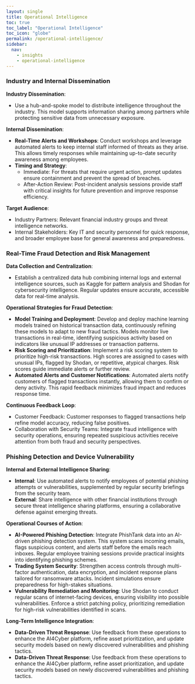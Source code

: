 ```yaml
---
layout: single
title: Operational Intelligence
toc: true
toc_label: "Operational Intelligence"
toc_icon: "globe"
permalink: /operational-intelligence/
sidebar:
  nav:
    - insights
    - operational-intelligence
---
```

### Industry and Internal Dissemination

**Industry Dissemination**:
- Use a hub-and-spoke model to distribute intelligence throughout the industry. This model supports information sharing among partners while protecting sensitive data from unnecessary exposure.

**Internal Dissemination**:
- **Real-Time Alerts and Workshops**: Conduct workshops and leverage automated alerts to keep internal staff informed of threats as they arise. This allows timely responses while maintaining up-to-date security awareness among employees.
- **Timing and Strategy**:
  - Immediate: For threats that require urgent action, prompt updates ensure containment and prevent the spread of breaches.
  - After-Action Review: Post-incident analysis sessions provide staff with critical insights for future prevention and improve response efficiency.

**Target Audience**:
- Industry Partners: Relevant financial industry groups and threat intelligence networks.
- Internal Stakeholders: Key IT and security personnel for quick response, and broader employee base for general awareness and preparedness.

### Real-Time Fraud Detection and Risk Management
**Data Collection and Centralization**:
- Establish a centralized data hub combining internal logs and external intelligence sources, such as Kaggle for pattern analysis and Shodan for cybersecurity intelligence. Regular updates ensure accurate, accessible data for real-time analysis.

**Operational Strategies for Fraud Detection**:
- **Model Training and Deployment**: Develop and deploy machine learning models trained on historical transaction data, continuously refining these models to adapt to new fraud tactics. Models monitor live transactions in real-time, identifying suspicious activity based on indicators like unusual IP addresses or transaction patterns.
- **Risk Scoring and Prioritization**: Implement a risk scoring system to prioritize high-risk transactions. High scores are assigned to cases with unusual IPs, flagged by Shodan, or repetitive, atypical charges. Risk scores guide immediate alerts or further review.
- **Automated Alerts and Customer Notifications**: Automated alerts notify customers of flagged transactions instantly, allowing them to confirm or deny activity. This rapid feedback minimizes fraud impact and reduces response time.

**Continuous Feedback Loop**:
- Customer Feedback: Customer responses to flagged transactions help refine model accuracy, reducing false positives.
- Collaboration with Security Teams: Integrate fraud intelligence with security operations, ensuring repeated suspicious activities receive attention from both fraud and security perspectives.

### Phishing Detection and Device Vulnerability
**Internal and External Intelligence Sharing**:
- **Internal**: Use automated alerts to notify employees of potential phishing attempts or vulnerabilities, supplemented by regular security briefings from the security team.
- **External**: Share intelligence with other financial institutions through secure threat intelligence sharing platforms, ensuring a collaborative defense against emerging threats.

**Operational Courses of Action**:
- **AI-Powered Phishing Detection**: Integrate PhishTank data into an AI-driven phishing detection system. This system scans incoming emails, flags suspicious content, and alerts staff before the emails reach inboxes. Regular employee training sessions provide practical insights into identifying phishing schemes.
- **Trading System Security**: Strengthen access controls through multi-factor authentication, data encryption, and incident response plans tailored for ransomware attacks. Incident simulations ensure preparedness for high-stakes situations.
- **Vulnerability Remediation and Monitoring**: Use Shodan to conduct regular scans of internet-facing devices, ensuring visibility into possible vulnerabilities. Enforce a strict patching policy, prioritizing remediation for high-risk vulnerabilities identified in scans.

**Long-Term Intelligence Integration**:
- **Data-Driven Threat Response**: Use feedback from these operations to enhance the AI4Cyber platform, refine asset prioritization, and update security models based on newly discovered vulnerabilities and phishing tactics.
- **Data-Driven Threat Response**: Use feedback from these operations to enhance the AI4Cyber platform, refine asset prioritization, and update security models based on newly discovered vulnerabilities and phishing tactics.